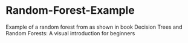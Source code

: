 # Random-Forest-Example
Example of a random forest from as shown in book Decision Trees and Random Forests: A visual introduction for beginners

